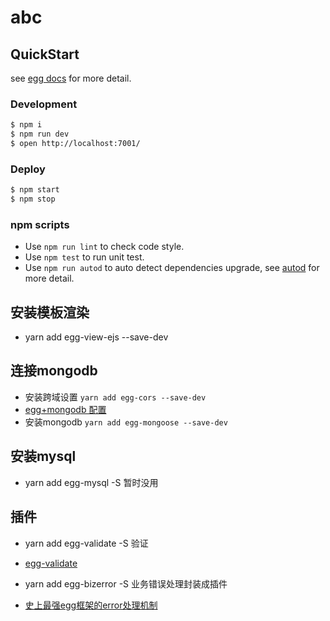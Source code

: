 # abc



## QuickStart

<!-- add docs here for user -->

see [egg docs][egg] for more detail.

### Development

```bash
$ npm i
$ npm run dev
$ open http://localhost:7001/
```

### Deploy

```bash
$ npm start
$ npm stop
```

### npm scripts

- Use `npm run lint` to check code style.
- Use `npm test` to run unit test.
- Use `npm run autod` to auto detect dependencies upgrade, see [autod](https://www.npmjs.com/package/autod) for more detail.


[egg]: https://eggjs.org




## 安装模板渲染
* yarn add egg-view-ejs --save-dev

## 连接mongodb
* 安装跨域设置 `yarn add egg-cors --save-dev`
* [egg+mongodb 配置](https://www.jianshu.com/p/44afea9b4607)
* 安装mongodb `yarn add egg-mongoose --save-dev`


## 安装mysql
* yarn add egg-mysql -S 暂时没用

## 插件
* yarn add egg-validate -S 验证
* [egg-validate](http://www.mamicode.com/info-detail-2719633.html)
* yarn add egg-bizerror -S 业务错误处理封装成插件

* [史上最强egg框架的error处理机制](https://blog.csdn.net/qq_33589252/article/details/84350064)